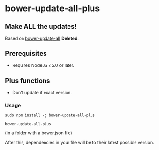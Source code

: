 # bower-update-all-plus
## Make ALL the updates!

Based on [bower-update-all](https://github.com/GoodMorningPlanet/bower-update-all) **Deleted**.

## Prerequisites

* Requires NodeJS 7.5.0 or later.

## Plus functions

* Don't update if exact version.

### Usage

```
sudo npm install -g bower-update-all-plus
```

```
bower-update-all-plus
```
(in a folder with a bower.json file)

After this, dependencies in your file will be to their latest possible version.
